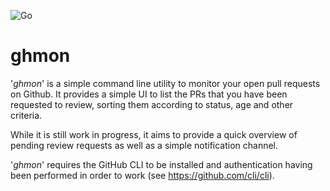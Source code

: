 ![Go](https://github.com/nahojkap/ghmon/workflows/Go/badge.svg)

# ghmon

'_ghmon_' is a simple command line utility to monitor your open pull requests on Github.  It provides a simple UI to list the PRs that you have been requested to review, sorting them according to status, age and other criteria.

While it is still work in progress, it aims to provide a quick overview of pending review requests as well as a simple notification channel.

'_ghmon_' requires the GitHub CLI to be installed and authentication having been performed in order to work (see https://github.com/cli/cli).

